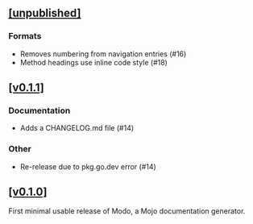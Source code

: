 ## [[unpublished]](https://github.com/mlange-42/modo/compare/v0.1.1...main)

### Formats

* Removes numbering from navigation entries (#16)
* Method headings use inline code style (#18)

## [[v0.1.1]](https://github.com/mlange-42/modo/compare/v0.1.0...v0.1.1)

### Documentation

* Adds a CHANGELOG.md file (#14)

### Other

* Re-release due to pkg.go.dev error (#14)

## [[v0.1.0]](https://github.com/mlange-42/modo/tree/v0.1.0)

First minimal usable release of Modo, a Mojo documentation generator.
